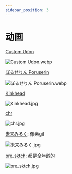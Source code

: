 ```yaml
---
sidebar_position: 3
---
```


# 动画

[Custom Udon](https://www.pixiv.net/users/115051/illustrations)

![Custom Udon.webp](https://p.inari.site/usr/1818/689f51b2e5e18.webp)

[ぽるせりん Poruserin](https://www.pixiv.net/users/15209643/illustrations)

![ぽるせりん Poruserin.webp](https://p.inari.site/usr/1818/68ab12d8f38c6.webp)

[Kinkhead](https://www.pixiv.net/users/77504595/illustrations)

![Kinkhead.jpg](https://p.inari.site/usr/1818/68ab12d949709.jpg)

[chr](https://www.pixiv.net/users/9446731/illustrations)

![chr.jpg](https://p.inari.site/usr/1818/68ab12d95faeb.jpg)

[未来みるく](https://www.pixiv.net/users/10559523/illustrations): 像素gif

![未来みるく.jpg](https://p.inari.site/usr/1818/68a0562aa4089.jpg)

[pre_sktch](https://x.com/pre_sktch/media): 都是全年龄的

![pre_sktch.jpg](https://p.inari.site/usr/1818/68e53bccb0abf.jpg)